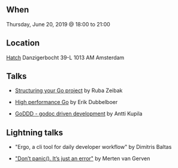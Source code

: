 When
----
Thursday, June 20, 2019 @ 18:00 to 21:00

Location
--------
[Hatch](https://www.hatchstudio.co/)
Danzigerbocht 39-L
1013 AM Amsterdam

Talks
-----

* [Structuring your Go project](structure.pdf) by Ruba Zeibak

* [High performance Go](Tips%20and%20Tricks%20for%20High%20performance%20Go.pdf) by Erik Dubbelboer

* [GoDDD - godoc driven development](GoDDD.pdf) by Antti Kupila


Lightning talks
---------------

* "Ergo, a cli tool for daily developer workflow" by Dimitris Baltas

* ["Don’t panic(). It’s just an error"](dont-panic-its-just-an-error.pdf) by Merten van Gerven
